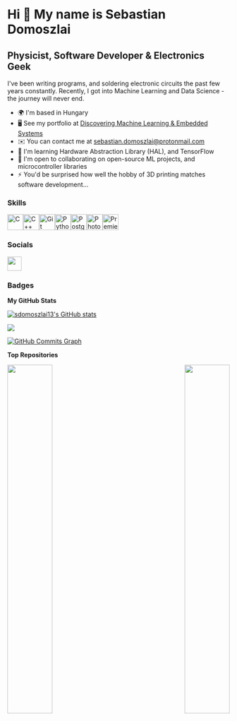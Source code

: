 Hi 👋 My name is Sebastian Domoszlai
====================================

Physicist, Software Developer & Electronics Geek
------------------------------------------------

I've been writing programs, and soldering electronic circuits the past few years constantly. Recently, I got into Machine Learning and Data Science - the journey will never end.

*   🌍  I'm based in Hungary
*   🖥️  See my portfolio at [Discovering Machine Learning & Embedded Systems](http://sdomoszlai13.github.io)
*   ✉️  You can contact me at [sebastian.domoszlai@protonmail.com](mailto:sebastian.domoszlai@protonmail.com)
*   🧠  I'm learning Hardware Abstraction Library (HAL), and TensorFlow
*   🤝  I'm open to collaborating on open-source ML projects, and microcontroller libraries
*   ⚡  You'd be surprised how well the hobby of 3D printing matches software development...

### Skills 

<p align="left">
<a href="https://docs.microsoft.com/en-us/cpp/?view=msvc-170" target="_blank" rel="noreferrer"><img src="https://raw.githubusercontent.com/danielcranney/readme-generator/main/public/icons/skills/c-colored.svg" width="36" height="36" alt="C" /></a><a href="https://docs.microsoft.com/en-us/cpp/?view=msvc-170" target="_blank" rel="noreferrer"><img src="https://raw.githubusercontent.com/danielcranney/readme-generator/main/public/icons/skills/cplusplus-colored.svg" width="36" height="36" alt="C++" /></a><a href="https://git-scm.com/" target="_blank" rel="noreferrer"><img src="https://raw.githubusercontent.com/danielcranney/readme-generator/main/public/icons/skills/git-colored.svg" width="36" height="36" alt="Git" /></a><a href="https://www.python.org/" target="_blank" rel="noreferrer"><img src="https://raw.githubusercontent.com/danielcranney/readme-generator/main/public/icons/skills/python-colored.svg" width="36" height="36" alt="Python" /></a><a href="https://www.postgresql.org/" target="_blank" rel="noreferrer"><img src="https://raw.githubusercontent.com/danielcranney/readme-generator/main/public/icons/skills/postgresql-colored.svg" width="36" height="36" alt="PostgreSQL" /></a><a href="https://www.adobe.com/uk/products/photoshop.html" target="_blank" rel="noreferrer"><img src="https://raw.githubusercontent.com/danielcranney/readme-generator/main/public/icons/skills/photoshop-colored-dark.svg" width="36" height="36" alt="Photoshop" /></a><a href="https://www.adobe.com/uk/products/premiere.html" target="_blank" rel="noreferrer"><img src="https://raw.githubusercontent.com/danielcranney/readme-generator/main/public/icons/skills/premierepro-colored-dark.svg" width="36" height="36" alt="Premiere Pro" /></a></p>

### Socials

<p align="left"> <a href="https://www.github.com/sdomoszlai13" target="_blank" rel="noreferrer"><img src="https://raw.githubusercontent.com/danielcranney/readme-generator/main/public/icons/socials/github-dark.svg" width="32" height="32" /></a></p>

### Badges

<b>My GitHub Stats</b>

<a href="http://www.github.com/sdomoszlai13"><img src="https://github-readme-stats.vercel.app/api?username=sdomoszlai13&show_icons=true&hide=&count_private=true&title_color=0891b2&text_color=ffffff&icon_color=0891b2&bg_color=1c1917&hide_border=true&show_icons=true" alt="sdomoszlai13's GitHub stats" /></a>

<a href="http://www.github.com/sdomoszlai13"><img src="https://github-readme-streak-stats.herokuapp.com/?user=sdomoszlai13&stroke=ffffff&background=1c1917&ring=0891b2&fire=0891b2&currStreakNum=ffffff&currStreakLabel=0891b2&sideNums=ffffff&sideLabels=ffffff&dates=ffffff&hide_border=true" /></a>

<a href="http://www.github.com/sdomoszlai13"><img src="https://github-readme-activity-graph.cyclic.app/graph?username=sdomoszlai13&bg_color=1c1917&color=ffffff&line=0891b2&point=ffffff&area_color=1c1917&area=true&hide_border=true&custom_title=GitHub%20Commits%20Graph" alt="GitHub Commits Graph" /></a>

<b>Top Repositories</b>

<div width="100%" align="center"><a href="https://github.com/sdomoszlai13/weather-station" align="left"><img align="left" width="45%" src="https://github-readme-stats.vercel.app/api/pin/?username=sdomoszlai13&repo=weather-station&title_color=0891b2&text_color=ffffff&icon_color=0891b2&bg_color=1c1917&hide_border=true&locale=en" /></a><a href="https://github.com/sdomoszlai13/spring-mass-system-simulator" align="right"><img align="right" width="45%" src="https://github-readme-stats.vercel.app/api/pin/?username=sdomoszlai13&repo=spring-mass-system-simulator&title_color=0891b2&text_color=ffffff&icon_color=0891b2&bg_color=1c1917&hide_border=true&locale=en" /></a></div><br /><br /><br /><br /><br /><br /><br />
